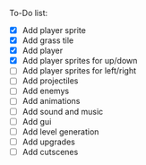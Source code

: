 To-Do list:

- [x] Add player sprite
- [x] Add grass tile
- [x] Add player
- [x] Add player sprites for up/down
- [ ] Add player sprites for left/right
- [ ] Add projectiles
- [ ] Add enemys
- [ ] Add animations
- [ ] Add sound and music
- [ ] Add gui
- [ ] Add level generation
- [ ] Add upgrades
- [ ] Add cutscenes
